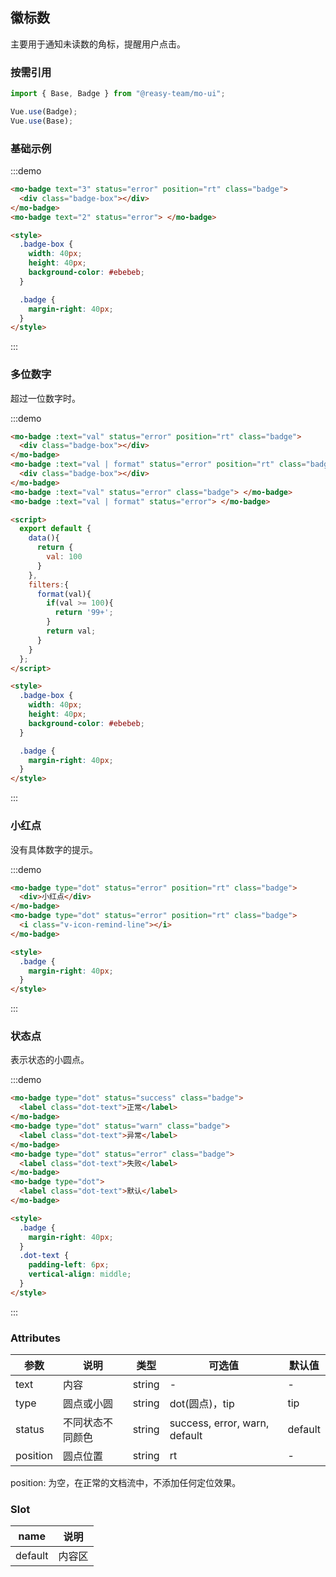 ## 徽标数

主要用于通知未读数的角标，提醒用户点击。

### 按需引用

```js
import { Base, Badge } from "@reasy-team/mo-ui";

Vue.use(Badge);
Vue.use(Base);
```


### 基础示例

:::demo

```html
<mo-badge text="3" status="error" position="rt" class="badge">
  <div class="badge-box"></div>
</mo-badge>
<mo-badge text="2" status="error"> </mo-badge>

<style>
  .badge-box {
    width: 40px;
    height: 40px;
    background-color: #ebebeb;
  }

  .badge {
    margin-right: 40px;
  }
</style>
```

:::

### 多位数字

超过一位数字时。

:::demo

```html
<mo-badge :text="val" status="error" position="rt" class="badge">
  <div class="badge-box"></div>
</mo-badge>
<mo-badge :text="val | format" status="error" position="rt" class="badge">
  <div class="badge-box"></div>
</mo-badge>
<mo-badge :text="val" status="error" class="badge"> </mo-badge>
<mo-badge :text="val | format" status="error"> </mo-badge>

<script>
  export default {
    data(){
      return {
        val: 100
      }
    },
    filters:{
      format(val){
        if(val >= 100){
          return '99+';
        }
        return val;
      }
    }
  };
</script>

<style>
  .badge-box {
    width: 40px;
    height: 40px;
    background-color: #ebebeb;
  }

  .badge {
    margin-right: 40px;
  }
</style>
```

:::

### 小红点

没有具体数字的提示。

:::demo

```html
<mo-badge type="dot" status="error" position="rt" class="badge">
  <div>小红点</div>
</mo-badge>
<mo-badge type="dot" status="error" position="rt" class="badge">
  <i class="v-icon-remind-line"></i>
</mo-badge>

<style>
  .badge {
    margin-right: 40px;
  }
</style>
```

:::

### 状态点

表示状态的小圆点。

:::demo

```html
<mo-badge type="dot" status="success" class="badge">
  <label class="dot-text">正常</label>
</mo-badge>
<mo-badge type="dot" status="warn" class="badge">
  <label class="dot-text">异常</label>
</mo-badge>
<mo-badge type="dot" status="error" class="badge">
  <label class="dot-text">失败</label>
</mo-badge>
<mo-badge type="dot">
  <label class="dot-text">默认</label>
</mo-badge>

<style>
  .badge {
    margin-right: 40px;
  }
  .dot-text {
    padding-left: 6px;
    vertical-align: middle;
  }
</style>
```

:::

### Attributes

| 参数     | 说明             | 类型   | 可选值                        | 默认值  |
| -------- | ---------------- | ------ | ----------------------------- | ------- |
| text     | 内容             | string | -                             | -       |
| type     | 圆点或小圆       | string | dot(圆点)，tip                | tip     |
| status   | 不同状态不同颜色 | string | success, error, warn, default | default |
| position | 圆点位置         | string | rt                            | -       |

position: 为空，在正常的文档流中，不添加任何定位效果。

### Slot

| name    | 说明   |
| ------- | ------ |
| default | 内容区 |
